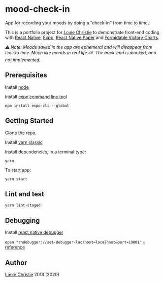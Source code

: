 # mood-check-in

App for recording your moods by doing a "check-in" from time to time.

This is a portfolio project for [Louie Christie](https://www.louiechristie.com/) to demonstrate front-end coding with [React Native](https://reactnative.dev/), [Expo](https://docs.expo.io/), [React Native Paper](https://callstack.github.io/react-native-paper/) and [Formidable Victory Charts](https://formidable.com/open-source/victory/).

*⚠️ Note: Moods saved in the app are ephemeral and will disappear from time to time. Much like moods in real life ⛅. The back-end is mocked, and not implemented.*

## Prerequisites

Install [node](https://nodejs.org/en/)

Install [expo command line tool](https://expo.io/)

```
npm install expo-cli --global
```

## Getting Started

Clone the repo.

Install [yarn classic](https://classic.yarnpkg.com/lang/en/)

Install dependencies, in a terminal type:

```console
yarn
```

To start app:

```console
yarn start
```

## Lint and test

```console
yarn lint-staged
```

## Debugging

Install [react native debugger](https://github.com/jhen0409/react-native-debugger)

`open "rndebugger://set-debugger-loc?host=localhost&port=19001"` [- reference](https://github.com/expo/expo/issues/553#issuecomment-370350423)

## Author

[Louie Christie](https://www.louiechristie.com/) 2018 (2020)
